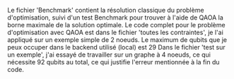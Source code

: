 Le fichier 'Benchmark' contient la résolution classique du problème d'optimisation, suivi d'un test Benchmark pour trouver à l'aide de QAOA la borne maximale de la solution optimale. 
Le code complet pour le problème d'optimisation avec QAOA est dans le fichier 'toutes les contraintes', je l'ai appliqué sur un exemple simple de 2 noeuds.
Le maximum de qubits que je peux occuper dans le backend utilisé (local) est 29
Dans le fichier 'test sur un exemple', j'ai essayé de travailler sur un graphe à 4 noeuds, ce qui nécessite 92 qubits au total, ce qui justifie l'erreur mentionnée à la fin du code.
